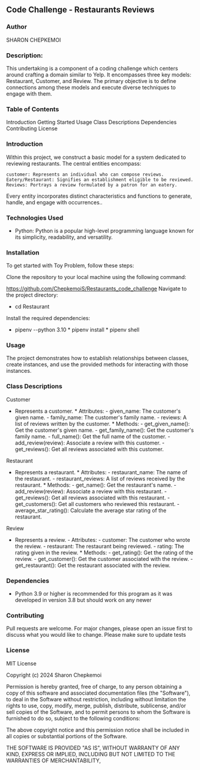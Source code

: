## Code Challenge - Restaurants Reviews
### Author

SHARON CHEPKEMOI

### Description:
This undertaking is a component of a coding challenge which centers around crafting a domain similar to Yelp. It encompasses three key models: Restaurant, Customer, and Review. The primary objective is to define connections among these models and execute diverse techniques to engage with them.

### Table of Contents
Introduction
Getting Started
Usage
Class Descriptions
Dependencies
Contributing
License

### Introduction
Within this project, we construct a basic model for a system dedicated to reviewing restaurants. The central entities encompass:

    customer: Represents an individual who can compose reviews.
    Eatery/Restaurant: Signifies an establishment eligible to be reviewed.
    Reviews: Portrays a review formulated by a patron for an eatery.

Every entity incorporates distinct characteristics and functions to generate, handle, and engage with occurrences..

### Technologies Used
* Python: Python is a popular high-level programming language known for its simplicity, readability, and versatility.

### Installation
To get started with Toy Problem, follow these steps:

Clone the repository to your local machine using the following command:

https://github.com/ChepkemoiS/Restaurants_code_challenge
Navigate to the project directory:

* cd Restaurant

Install the required dependencies:

* pipenv --python 3.10 * pipenv install * pipenv shell

### Usage
The project demonstrates how to establish relationships between classes, create instances, and use the provided methods for interacting with those instances.

### Class Descriptions
Customer
* Represents a customer. * Attributes: - given_name: The customer's given name. - family_name: The customer's family name. - reviews: A list of reviews written by the customer. * Methods: - get_given_name(): Get the customer's given name. - get_family_name(): Get the customer's family name. - full_name(): Get the full name of the customer. - add_review(review): Associate a review with this customer. - get_reviews(): Get all reviews associated with this customer.

Restaurant
* Represents a restaurant. * Attributes: - restaurant_name: The name of the restaurant. - restaurant_reviews: A list of reviews received by the restaurant. * Methods: - get_name(): Get the restaurant's name. - add_review(review): Associate a review with this restaurant. - get_reviews(): Get all reviews associated with this restaurant. - get_customers(): Get all customers who reviewed this restaurant. - average_star_rating(): Calculate the average star rating of the restaurant.

Review
- Represents a review. - Attributes: - customer: The customer who wrote the review. - restaurant: The restaurant being reviewed. - rating: The rating given in the review. * Methods: - get_rating(): Get the rating of the review. - get_customer(): Get the customer associated with the review. - get_restaurant(): Get the restaurant associated with the review.

### Dependencies
* Python 3.9 or higher is recommended for this program as it was developed in version 3.8 but should work on any newer

### Contributing
Pull requests are welcome. For major changes, please open an issue first to discuss what you would like to change. Please make sure to update tests

### License
MIT License

Copyright (c) 2024 Sharon Chepkemoi

Permission is hereby granted, free of charge, to any person obtaining a copy of this software and associated documentation files (the "Software"), to deal in the Software without restriction, including without limitation the rights to use, copy, modify, merge, publish, distribute, sublicense, and/or sell copies of the Software, and to permit persons to whom the Software is furnished to do so, subject to the following conditions:

The above copyright notice and this permission notice shall be included in all copies or substantial portions of the Software.

THE SOFTWARE IS PROVIDED "AS IS", WITHOUT WARRANTY OF ANY KIND, EXPRESS OR IMPLIED, INCLUDING BUT NOT LIMITED TO THE WARRANTIES OF MERCHANTABILITY,